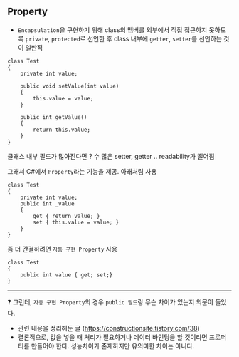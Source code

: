 ## Property

- `Encapsulation`을 구현하기 위해 class의 멤버를 외부에서 직접 접근하지 못하도록 `private`, `protected`로 선언한 후 class 내부에 `getter`, `setter`를 선언하는 것이 일반적

```
class Test
{
    private int value;
    
    public void setValue(int value)
    {
        this.value = value;
    }
    
    public int getValue()
    {
        return this.value;
    }
}
```

클래스 내부 필드가 많아진다면 ? 
        수 많은 setter, getter .. readability가 떨어짐 
        
그래서 C#에서 `Property`라는 기능을 제공. 아래처럼 사용 

```
class Test
{
    private int value;
    public int _value
    {
        get { return value; }
        set { this.value = value; }
    }
}
```

좀 더 간결하려면 `자동 구현 Property` 사용

```
class Test
{
    public int value { get; set;}
}
```
---
        
❓ 그런데, `자동 구현 Property`의 경우 `public 필드`랑 무슨 차이가 있는지 의문이 들었다.   
- 관련 내용을 정리해둔 글 (https://constructionsite.tistory.com/38)
- 결론적으로, 값을 넣을 때 처리가 필요하거나 데이터 바인딩을 할 것이라면 프로퍼티를 만들어야 한다. 성능차이가 존재하지만 유의미한 차이는 아니다. 
